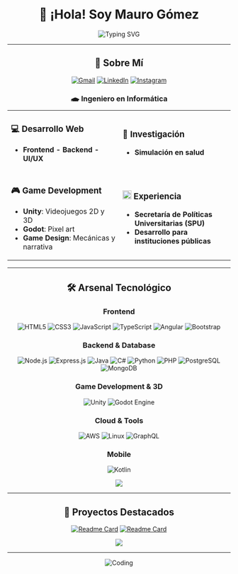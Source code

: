 <div align="center">
    
# 👋 ¡Hola! Soy Mauro Gómez 

<img src="https://readme-typing-svg.herokuapp.com?font=Fira+Code&size=25&duration=3000&pause=1000&color=00D9FF&center=true&vCenter=true&width=600&lines=Ingeniero+en+Inform%C3%A1tica;Desarrollador+Full+Stack;UI%2FUX;Game+Developer" alt="Typing SVG" />

---

## 🚀 Sobre Mí

</div>

<div align="center">

[![Gmail](https://img.shields.io/badge/Gmail-D14836?style=for-the-badge&logo=gmail&logoColor=white)](mailto:mauro.f.gmz@gmail.com)
[![LinkedIn](https://img.shields.io/badge/linkedin-%230077B5.svg?style=for-the-badge&logo=linkedin&logoColor=white)](https://www.linkedin.com/in/maurogmz/)
[![Instagram](https://img.shields.io/badge/Instagram-%23E4405F.svg?style=for-the-badge&logo=Instagram&logoColor=white)](https://www.instagram.com/maurogomez_mfg)

</div>

<div align="center">
<table>
<tr>

<h3>
  <picture>
    <source srcset="https://fonts.gstatic.com/s/e/notoemoji/latest/1f393/512.webp" type="image/webp">
    <img src="https://fonts.gstatic.com/s/e/notoemoji/latest/1f393/512.gif" alt="🎓" width="20" height="12">
  </picture>
  Ingeniero en Informática
</h3>
</tr>
<tr>
<td width="50%">

### 💻 Desarrollo Web
- **Frontend - Backend - UI/UX**

</td>
<td width="50%">

### 🔬 Investigación
- **Simulación en salud**

</td>
</tr>
<tr>
<td width="50%">


### 🎮 Game Development
- **Unity**: Videojuegos 2D y 3D
- **Godot**: Pixel art
- **Game Design**: Mecánicas y narrativa

</td>
<td width="50%">
<h3>
<picture>
  <source srcset="https://fonts.gstatic.com/s/e/notoemoji/latest/1fa8f/512.webp" type="image/webp">
  <img src="https://fonts.gstatic.com/s/e/notoemoji/latest/1fa8f/512.gif" alt="🏢" width="20" height="20">
</picture>Experiencia
</h3>

- **Secretaría de Políticas Universitarias (SPU)**
- **Desarrollo para instituciones públicas**

</td>
</tr>
</table>
</div>

<div align="center">

---

## 🛠️ Arsenal Tecnológico

### Frontend
![HTML5](https://img.shields.io/badge/html5-%23E34F26.svg?style=for-the-badge&logo=html5&logoColor=white)
![CSS3](https://img.shields.io/badge/css3-%231572B6.svg?style=for-the-badge&logo=css3&logoColor=white)
![JavaScript](https://img.shields.io/badge/javascript-%23323330.svg?style=for-the-badge&logo=javascript&logoColor=%23F7DF1E)
![TypeScript](https://img.shields.io/badge/typescript-%23007ACC.svg?style=for-the-badge&logo=typescript&logoColor=white)
![Angular](https://img.shields.io/badge/angular-%23DD0031.svg?style=for-the-badge&logo=angular&logoColor=white)
![Bootstrap](https://img.shields.io/badge/bootstrap-%23563D7C.svg?style=for-the-badge&logo=bootstrap&logoColor=white)

### Backend & Database
![Node.js](https://img.shields.io/badge/node.js-6DA55F?style=for-the-badge&logo=node.js&logoColor=white)
![Express.js](https://img.shields.io/badge/express.js-%23404d59.svg?style=for-the-badge&logo=express&logoColor=%2361DAFB)
![Java](https://img.shields.io/badge/java-%23ED8B00.svg?style=for-the-badge&logo=openjdk&logoColor=white)
![C#](https://img.shields.io/badge/c%23-%23239120.svg?style=for-the-badge&logo=c-sharp&logoColor=white)
![Python](https://img.shields.io/badge/python-3670A0?style=for-the-badge&logo=python&logoColor=ffdd54)
![PHP](https://img.shields.io/badge/php-%23777BB4.svg?style=for-the-badge&logo=php&logoColor=white)
![PostgreSQL](https://img.shields.io/badge/postgresql-%23316192.svg?style=for-the-badge&logo=postgresql&logoColor=white)
![MongoDB](https://img.shields.io/badge/MongoDB-%234ea94b.svg?style=for-the-badge&logo=mongodb&logoColor=white)

### Game Development & 3D
![Unity](https://img.shields.io/badge/unity-%23000000.svg?style=for-the-badge&logo=unity&logoColor=white)
![Godot Engine](https://img.shields.io/badge/GODOT-%23FFFFFF.svg?style=for-the-badge&logo=godot-engine)

### Cloud & Tools
![AWS](https://img.shields.io/badge/AWS-%23FF9900.svg?style=for-the-badge&logo=amazon-aws&logoColor=white)
![Linux](https://img.shields.io/badge/Linux-FCC624?style=for-the-badge&logo=linux&logoColor=black)
![GraphQL](https://img.shields.io/badge/-GraphQL-E10098?style=for-the-badge&logo=graphql&logoColor=white)

### Mobile
![Kotlin](https://img.shields.io/badge/kotlin-%237F52FF.svg?style=for-the-badge&logo=kotlin&logoColor=white)

<img src="https://github-readme-stats.vercel.app/api/top-langs/?username=maurogmz&layout=compact&theme=tokyonight&hide_border=true&locale=es" />

---

## 🌟 Proyectos Destacados

<div align="center">

[![Readme Card](https://github-readme-stats.vercel.app/api/pin/?username=maurogmz&repo=anime-front-web&theme=tokyonight&hide_border=true)](https://github.com/maurogmz/anime-front-web)
[![Readme Card](https://github-readme-stats.vercel.app/api/pin/?username=maurogmz&repo=web-practices-scanner&theme=tokyonight&hide_border=true)](https://github.com/maurogmz/web-practices-scanner)

</div>

<div align="center">

<img src="https://capsule-render.vercel.app/api?type=waving&color=gradient&height=100&section=footer&text=¡Gracias%20por%20visitar!&fontSize=16&fontColor=fff&animation=twinkling&fontAlignY=35"/>

</div>

---

<div align="center">


![Coding](https://media.giphy.com/media/3oKIPnAiaMCws8nOsE/giphy.gif)

</div>
